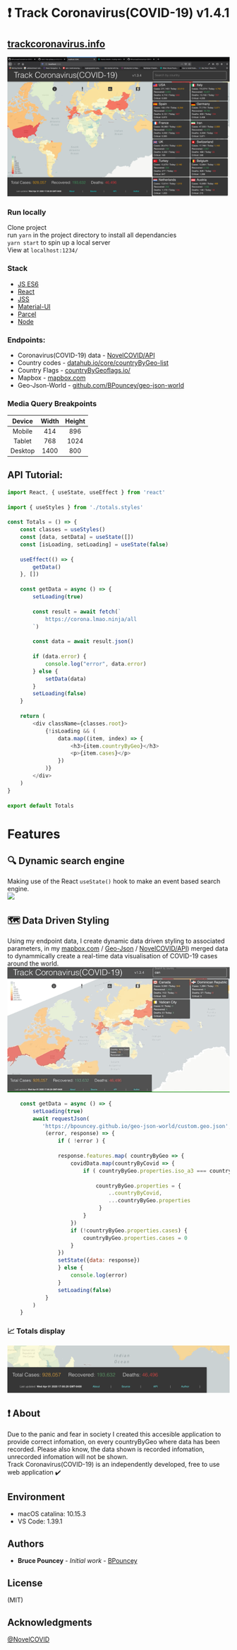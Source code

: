 # :heavy_exclamation_mark: Track Coronavirus(COVID-19) v1.4.1
## [trackcoronavirus.info](https://trackcoronavirus.info) 
![](./readme-images/readme-fullscreen.png)


### Run locally
Clone project <br>
run ```yarn``` in the project directory to install all dependancies <br>
```yarn start``` to spin up a local server <br>
View at ```localhost:1234/```<br>

### Stack
* [JS ES6](http://es6-features.org/)
* [React](https://reactjs.org/)
* [JSS](https://cssinjs.org/?v=v10.0.4)
* [Material-UI](https://material-ui.com)
* [Parcel](https://parceljs.org/)
* [Node](https://nodejs.org/)

### Endpoints:
* Coronavirus(COVID-19) data - [NovelCOVID/API](https://github.com/NovelCOVID/API)
* Country codes - [datahub.io/core/countryByGeo-list](https://datahub.io/core/countryByGeo-list)
* Country Flags - [countryByGeoflags.io/](https://www.countryByGeoflags.io/)
* Mapbox - [mapbox.com](https://www.mapbox.com)
* Geo-Json-World - [github.com/BPouncey/geo-json-world](https://github.com/BPouncey/geo-json-world)

### Media Query Breakpoints
| Device      | Width         | Height        | 
|:-----------:|:-------------:|:-------------:|
| Mobile      | 414           | 896           |
| Tablet      | 768           | 1024          |
| Desktop     | 1400          | 800           |

## API Tutorial:
```javascript
import React, { useState, useEffect } from 'react'

import { useStyles } from './totals.styles'

const Totals = () => {
    const classes = useStyles()
    const [data, setData] = useState([])
    const [isLoading, setLoading] = useState(false)

    useEffect(() => {
        getData()
    }, [])

    const getData = async () => {
        setLoading(true)

        const result = await fetch(`
            https://corona.lmao.ninja/all
        `)

        const data = await result.json()

        if (data.error) {
            console.log("error", data.error)
        } else {
            setData(data)
        }
        setLoading(false)
    }

    return (
        <div className={classes.root}>
            {!isLoading && (
                data.map((item, index) => {
                    <h3>{item.countryByGeo}</h3>
                    <p>{item.cases}</p>
                })
            )}
        </div>
    )
}

export default Totals
```

# Features

## :mag:  Dynamic search engine
Making use of the React ```useState()``` hook to make an event based search engine. <br>
![](./readme-images/search.gif)

## :world_map:  Data Driven Styling
Using my endpoint data, I create dynamic data driven styling to associated parameters, in my [mapbox.com](https://www.mapbox.com) / [Geo-Json](https://github.com/BPouncey/geo-json-world) / [NovelCOVID/API](https://github.com/NovelCOVID/API)) merged data to dynammically create a real-time data visualisation of COVID-19 cases around the world.<br>
![](./readme-images/zoom.gif)

``````javascript
    const getData = async () => {
        setLoading(true)
        await requestJson(
           'https://bpouncey.github.io/geo-json-world/custom.geo.json',
            (error, response) => {
                if ( !error ) {

                response.features.map( countryByGeo => {
                    covidData.map(countryByCovid => {
                        if ( countryByGeo.properties.iso_a3 === countryByCovid.countryByCovid.countryInfo.iso3 ){

                            countryByGeo.properties = { 
                                ..countryByCovid, 
                                ...countryByGeo.properties
                             }
                        }
                    })
                    if (!countryByGeo.properties.cases) {
                        countryByGeo.properties.cases = 0
                    }
                })
                setState({data: response})
                } else { 
                    console.log(error)
                }
                setLoading(false)
            }
        )
    }
``````

### :chart_with_upwards_trend: Totals display 
![](./readme-images/footer.png)

## :exclamation: About
Due to the panic and fear in society I created this accesible application to provide correct infomation, on every countryByGeo where data has been recorded. Please also know, the data shown is recorded infomation, unrecorded infomation will not be shown. 
<br>
Track Coronavirus(COVID-19) is an independently developed, free to use web application :heavy_check_mark:

## Environment
* macOS catalina: 10.15.3
* VS Code: 1.39.1

## Authors
* **Bruce Pouncey** - *Initial work* - [BPouncey](https://github.com/BPouncey)

## License
(MIT)

## Acknowledgments
[@NovelCOVID](https://github.com/NovelCOVID)
